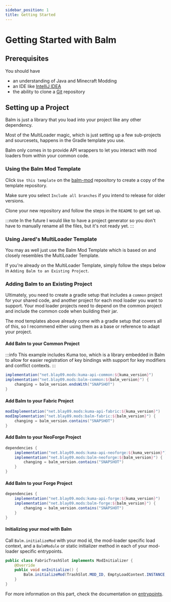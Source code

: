 ```yaml
---
sidebar_position: 1
title: Getting Started
---
```


# Getting Started with Balm

## Prerequisites

You should have

- an understanding of Java and Minecraft Modding
- an IDE like [IntelliJ IDEA](https://www.jetbrains.com/idea/)
- the ability to clone a [Git](https://www.git-scm.com/) repository

## Setting up a Project

Balm is just a library that you load into your project like any other dependency.

Most of the MultiLoader magic, which is just setting up a few sub-projects and sourcesets, happens in the Gradle template you use.

Balm only comes in to provide API wrappers to let you interact with mod loaders from within your common code.

### Using the Balm Mod Template

Click `Use this template` on the [balm-mod](https://github.com/TwelveIterationMods/balm-mod) repository to create a copy of the template repository.

Make sure you select `Include all branches` if you intend to release for older versions.

Clone your new repository and follow the steps in the `README` to get set up.

:::note
In the future I would like to have a project generator so you don't have to manually rename all the files, but it's not ready yet.
:::

### Using Jared's MultiLoader Template

You may as well just use the Balm Mod Template which is based on and closely resembles the MultiLoader Template.

If you're already on the MultiLoader Template, simply follow the steps below in `Adding Balm to an Existing Project`.

### Adding Balm to an Existing Project

Ultimately, you need to create a gradle setup that includes a `common` project for your shared code, and another project for each mod loader you want to support. Your mod loader projects need to depend on the common project and include the common code when building their jar.

The mod templates above already come with a gradle setup that covers all of this, so I recommend either using them as a base or reference to adapt your project.

#### Add Balm to your Common Project

:::info
This example includes Kuma too, which is a library embedded in Balm to allow for easier registration of key bindings with support for key modifiers and conflict contexts.
:::

```groovy
implementation("net.blay09.mods:kuma-api-common:${kuma_version}")
implementation("net.blay09.mods:balm-common:${balm_version}") {
    changing = balm_version.endsWith("SNAPSHOT")
}
```

#### Add Balm to your Fabric Project

```groovy
modImplementation("net.blay09.mods:kuma-api-fabric:${kuma_version}")
modImplementation("net.blay09.mods:balm-fabric:${balm_version}") {
    changing = balm_version.contains("SNAPSHOT")
}
```

#### Add Balm to your NeoForge Project

```groovy
dependencies {
    implementation("net.blay09.mods:kuma-api-neoforge:${kuma_version}")
    implementation("net.blay09.mods:balm-neoforge:${balm_version}") {
        changing = balm_version.contains("SNAPSHOT")
    }
}
```

#### Add Balm to your Forge Project

```groovy
dependencies {
    implementation("net.blay09.mods:kuma-api-forge:${kuma_version}")
    implementation("net.blay09.mods:balm-forge:${balm_version}") {
        changing = balm_version.contains("SNAPSHOT")
    }
}
```

#### Initializing your mod with Balm

Call `Balm.initializeMod` with your mod id, the mod-loader specific load context, and a `BalmModule` or static initializer method in each of your mod-loader specific entrypoints.

```java
public class FabricTrashSlot implements ModInitializer {
    @Override
    public void onInitialize() {
        Balm.initializeMod(TrashSlot.MOD_ID, EmptyLoadContext.INSTANCE, new TrashSlot());
    }
}
```

For more information on this part, check the documentation on [entrypoints](./concepts/entrypoints.md).

